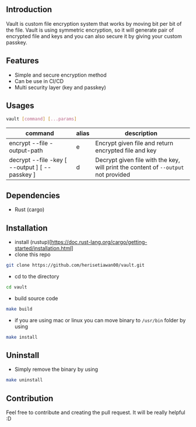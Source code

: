 ## Introduction
Vault is custom file encryption system that works by moving bit per bit of the file.
Vault is using symmetric encryption, so it will generate pair of encrypted file and keys and you can also secure it by giving your custom passkey.

## Features
* Simple and secure encryption method
* Can be use in CI/CD
* Multi security layer (key and passkey)

## Usages
```bash
vault [command] [...params]
```
| command                                                                                            | alias | description                                                                        |
|----------------------------------------------------------------------------------------------------|-------|------------------------------------------------------------------------------------|
| encrypt --file <file> -output-path <output-path>                                                   | e     | Encrypt given file and return encrypted file and key                               |
| decrypt --file <encrypted-file> -key <key-file> [ --output <output-file> ] [ --passkey <passkey> ] | d     | Decrypt given file with the key, will print the content of `--output` not provided |

## Dependencies
* Rust (cargo)

## Installation
* install (rustup)[https://doc.rust-lang.org/cargo/getting-started/installation.html]
* clone this repo
```bash
git clone https://github.com/herisetiawan00/vault.git
```
* cd to the directory
```bash
cd vault
```
* build source code
```bash
make build 
```
* if you are using mac or linux you can move binary to `/usr/bin` folder by using
```bash
make install
```

## Uninstall
* Simply remove the binary by using
```bash
make uninstall
```

## Contribution
Feel free to contribute and creating the pull request. It will be really helpful :D

